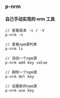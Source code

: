 ### p-nrm

#### 自己手动实现的 nrm 工具

```
// 查看版本 -v / -V
p-nrm -v

```

```
// 查看npm源列表
p-nrm ls

```

```
// 添加一个npm源
p-nrm add key value

```

```
// 删除一个npm源
p-nrm del key

```

```
// 设置新的npm源
p-nrm use key

```

